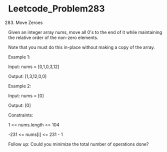 # Leetcode_Problem283

283. Move Zeroes


Given an integer array nums, move all 0's to the end of it while maintaining the relative order of the non-zero elements.


Note that you must do this in-place without making a copy of the array.

 

Example 1:

Input: nums = [0,1,0,3,12]


Output: [1,3,12,0,0]


Example 2:

Input: nums = [0]


Output: [0]
 

Constraints:

1 <= nums.length <= 104



-231 <= nums[i] <= 231 - 1
 


Follow up: Could you minimize the total number of operations done?


